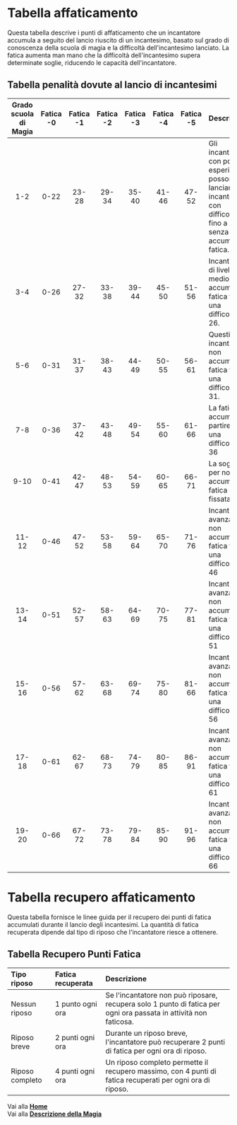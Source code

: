 # Tabella affaticamento
Questa tabella descrive i punti di affaticamento che un incantatore accumula a seguito del lancio riuscito di un incantesimo, basato sul grado di conoscenza della scuola di magia e la difficoltà dell'incantesimo lanciato. La fatica aumenta man mano che la difficoltà dell'incantesimo supera determinate soglie, riducendo le capacità dell'incantatore.

## Tabella penalità dovute al lancio di incantesimi
| Grado scuola di Magia | Fatica -0 | Fatica -1 | Fatica -2 | Fatica -3 | Fatica -4 | Fatica -5 | Descrizione                                                                                                        |
| :-------------------: | :-------: | :-------: | :-------: | :-------: | :-------: | :-------: | :----------------------------------------------------------------------------------------------------------------- |
| 1-2                   | 0-22      | 23-28     | 29-34     | 35-40     | 41-46     | 47-52     | Gli incantatori con poca esperienza possono lanciare incantesimi con difficoltà fino a 22 senza accumulare fatica. |
| 3-4                   | 0-26      | 27-32     | 33-38     | 39-44     | 45-50     | 51-56     | Incantatori di livello medio non accumulano fatica fino a una difficoltà di 26.                                    |
| 5-6                   | 0-31      | 31-37     | 38-43     | 44-49     | 50-55     | 56-61     | Questi incantatori non accumulano fatica fino a una difficoltà di 31.                                              |
| 7-8                   | 0-36      | 37-42     | 43-48     | 49-54     | 55-60     | 61-66     | La fatica si accumula a partire da una difficoltà di 36                                                            |
| 9-10                  | 0-41      | 42-47     | 48-53     | 54-59     | 60-65     | 66-71     | La soglia per non accumulare fatica è fissata a 41                                                                 |
| 11-12                 | 0-46      | 47-52     | 53-58     | 59-64     | 65-70     | 71-76     | Incantatori avanzati non accumulano fatica fino a una difficoltà di 46                                             |
| 13-14                 | 0-51      | 52-57     | 58-63     | 64-69     | 70-75     | 77-81     | Incantatori avanzati non accumulano fatica fino a una difficoltà di 51                                             |
| 15-16                 | 0-56      | 57-62     | 63-68     | 69-74     | 75-80     | 81-66     | Incantatori avanzati non accumulano fatica fino a una difficoltà di 56                                             |
| 17-18                 | 0-61      | 62-67     | 68-73     | 74-79     | 80-85     | 86-91     | Incantatori avanzati non accumulano fatica fino a una difficoltà di 61                                             |
| 19-20                 | 0-66      | 67-72     | 73-78     | 79-84     | 85-90     | 91-96     | Incantatori avanzati non accumulano fatica fino a una difficoltà di 66                                             |

# Tabella recupero affaticamento
Questa tabella fornisce le linee guida per il recupero dei punti di fatica accumulati durante il lancio degli incantesimi. La quantità di fatica recuperata dipende dal tipo di riposo che l'incantatore riesce a ottenere.

## Tabella Recupero Punti Fatica
|   Tipo riposo   | Fatica recuperata | Descrizione                                                                                                       |
| :-------------- | :---------------- | :---------------------------------------------------------------------------------------------------------------- |
| Nessun riposo   | 1 punto ogni ora  | Se l'incantatore non può riposare, recupera solo 1 punto di fatica per ogni ora passata in attività non faticosa. |
| Riposo breve    | 2 punti ogni ora  | Durante un riposo breve, l'incantatore può recuperare 2 punti di fatica per ogni ora di riposo.                   |
| Riposo completo | 4 punti ogni ora  | Un riposo completo permette il recupero massimo, con 4 punti di fatica recuperati per ogni ora di riposo.         |

Vai alla [**Home**](https://crypticsentinel.github.io/Open-Source-GDR/)  
Vai alla [**Descrizione della Magia**](https://crypticsentinel.github.io/Open-Source-GDR/Magia%20Libera/00%20-%20Descrizione%20Magia%20Libera)
